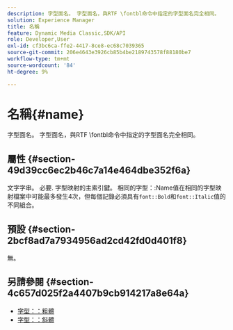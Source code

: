 ```yaml
---
description: 字型面名。 字型面名，與RTF \fontbl命令中指定的字型面名完全相同。
solution: Experience Manager
title: 名稱
feature: Dynamic Media Classic,SDK/API
role: Developer,User
exl-id: cf3bc6ca-ffe2-4417-8ce8-ec68c7039365
source-git-commit: 206e4643e3926cb85b4be2189743578f88180be7
workflow-type: tm+mt
source-wordcount: '84'
ht-degree: 9%

---
```


# 名稱{#name}

字型面名。 字型面名，與RTF \fontbl命令中指定的字型面名完全相同。

## 屬性 {#section-49d39cc6ec2b46c7a14e464dbe352f6a}

文字字串。 必要. 字型映射的主索引鍵。 相同的字型：:Name值在相同的字型映射檔案中可能最多發生4次，但每個記錄必須具有`font::Bold`和`font::Italic`值的不同組合。

## 預設 {#section-2bcf8ad7a7934956ad2cd42fd0d401f8}

無。

## 另請參閱 {#section-4c657d025f2a4407b9cb914217a8e64a}

* [字型：：粗體](r-bold-font.md#reference_F7B017EF67574A29ABFC3954AB64159C)
* [字型：：斜體](r-italic-font.md#reference_DC04A532B34A41AF81B0B9644ACFAAD6)
